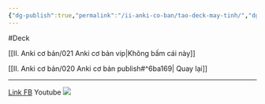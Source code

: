 ```yaml
---
{"dg-publish":true,"permalink":"/ii-anki-co-ban/tao-deck-may-tinh/","dgPassFrontmatter":true,"noteIcon":""}
---
```


#Deck

[[II. Anki cơ bản/021 Anki cơ bản vip\|Không bấm cái này]]

[[II. Anki cơ bản/020 Anki cơ bản publish#^6ba169\| Quay lại]]
____

[Link FB](https://www.facebook.com/100006970567626/videos/269699682445236/)
Youtube
![](https://www.youtube.com/watch?v=w1nncWHOmFU)